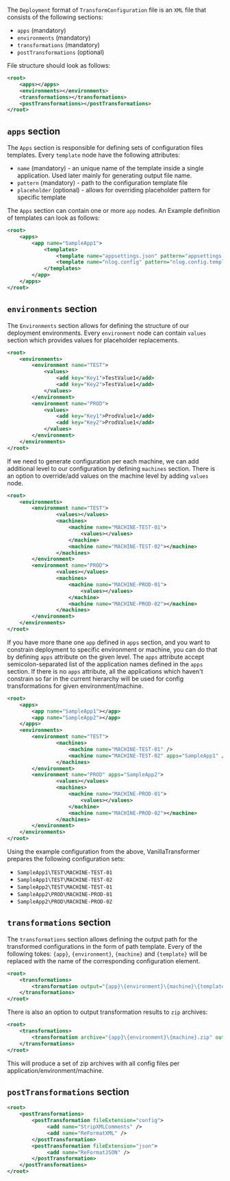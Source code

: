 The `Deployment` format of  `TransformConfiguration` file is an `XML` file that consists of the following sections: 

- `apps` (mandatory)
- `environments` (mandatory)
- `transformations` (mandatory)
- `postTransformations` (optional)

File structure should look as follows:

```xml
<root>
    <apps></apps>
    <environments></environments>
    <transformations></transformations>
    <postTransformations></postTransformations>
</root>
```

## `apps` section
The `Apps` section is responsible for defining sets of configuration files templates. Every `template` node have the following attributes:

- `name` (mandatory) - an unique name of the template inside a single application. Used later mainly for generating output file name.
- `pattern` (mandatory) - path to the configuration template file
- `placeholder` (optional) - allows for overriding placeholder pattern for specific template

The `Apps` section can contain one or more `app` nodes. 
An Example definition of templates can look as follows:

```xml
<root>
    <apps>
        <app name="SampleApp1">
            <templates>
                <template name="appsettings.json" pattern="appsettings.json.template" placeholder="[%KEY%]" />
                <template name="nlog.config" pattern="nlog.config.template" />
            </templates>
        </app>
    </apps>
</root>
```

## `environments` section

The `Environments` section allows for defining the structure of our deployment environments. Every `environment` node can contain `values` section which provides values for placeholder replacements. 
```xml
<root>
    <environments>
        <environment name="TEST">
            <values>
                <add key="Key1">TestValue1</add>
                <add key="Key2">TestValue1</add>
            </values>               
        </environment>
        <environment name="PROD">
            <values>
                <add key="Key1">ProdValue1</add>
                <add key="Key2">ProdValue1</add>
            </values>               
        </environment>
    </environments>
</root>
```

If we need to generate configuration per each machine, we can add additional level to our configuration by defining `machines` section. There is an option to override/add values on the machine level by adding `values` node.

```xml
<root>
    <environments>
        <environment name="TEST">
                <values></values>
                <machines>
                    <machine name="MACHINE-TEST-01">
                        <values></values>
                    </machine>
                    <machine name="MACHINE-TEST-02"></machine>                    
                </machines>
        </environment>
        <environment name="PROD">
                <values></values>
                <machines>
                    <machine name="MACHINE-PROD-01">
                        <values></values>
                    </machine>
                    <machine name="MACHINE-PROD-02"></machine>                    
                </machines>
        </environment>
    </environments>
</root>
```

If you have more thane one `app` defined in `apps` section, and you want to constrain deployment to specific environment or machine, you can do that by defining `apps` attribute on the given level. The `apps` attribute accept semicolon-separated list of the application names defined in the `apps` section. If there is no `apps` attribute, all the applications which haven't constrain so far in the current hierarchy will be used for config transformations for given environment/machine.

```xml
<root>
    <apps>
        <app name="SampleApp1"></app>
        <app name="SampleApp2"></app>
    </apps>
    <environments>
        <environment name="TEST">
                <machines>
                    <machine name="MACHINE-TEST-01" />
                    <machine name="MACHINE-TEST-02" apps="SampleApp1" />
                </machines>
        </environment>
        <environment name="PROD" apps="SampleApp2">
                <values></values>
                <machines>
                    <machine name="MACHINE-PROD-01">
                        <values></values>
                    </machine>
                    <machine name="MACHINE-PROD-02"></machine>                    
                </machines>
        </environment>
    </environments>
</root>
```

Using the example configuration from the above, VanillaTransformer prepares the following configuration sets:

- `SampleApp1\TEST\MACHINE-TEST-01`
- `SampleApp1\TEST\MACHINE-TEST-02`
- `SampleApp2\TEST\MACHINE-TEST-01`
- `SampleApp2\PROD\MACHINE-PROD-01`
- `SampleApp2\PROD\MACHINE-PROD-02`

## `transformations` section

The `transformations` section allows defining the output path for the transformed configurations in the form of path template. Every of the following tokes: `{app}`, `{environment}`, `{machine}` and `{template}` will be replaced with the name of the corresponding configuration element.

```xml
<root>
    <transformations>
        <transformation output="{app}\{environment}\{machine}\{template}" />
    </transformations>
</root>
```

There is also an option to output transformation results to `zip` archives:

```xml
<root>
    <transformations>
        <transformation archive="{app}\{environment}\{machine}.zip" output="{template}" />
    </transformations>
</root>
```

This will produce a set of zip archives with all config files per application/environment/machine.

## `postTransformations` section

```xml
<root>
    <postTransformations>
        <postTransformation fileExtension="config">
             <add name="StripXMLComments" />
             <add name="ReFormatXML" />
        </postTransformation>
        <postTransformation fileExtension="json">
             <add name="ReFormatJSON" />
        </postTransformation>
    </postTransformations>
</root>
```